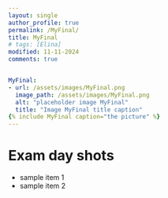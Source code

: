 ```yaml
---
layout: single
author_profile: true
permalink: /MyFinal/
title: MyFinal
# tags: [Elina]
modified: 11-11-2024
comments: true


MyFinal:
- url: /assets/images/MyFinal.png
  image_path: /assets/images/MyFinal.png
  alt: "placeholder image MyFinal"
  title: "Image MyFinal title caption"
{% include MyFinal caption="the picture" %}
---
```


# Exam day shots



<!-- ![Image MyFinal title caption](/assets/images/MyFinal.png) -->

- sample item 1
- sample item 2



